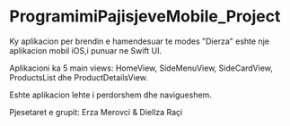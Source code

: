 # ProgramimiPajisjeveMobile_Project

Ky aplikacion per brendin e hamendesuar te modes "Dierza" eshte nje aplikacion mobil iOS,i punuar ne Swift UI.

Aplikacioni ka 5 main views: HomeView, SideMenuView, SideCardView, ProductsList dhe ProductDetailsView.

Eshte aplikacion lehte i perdorshem dhe navigueshem.

Pjesetaret e grupit: Erza Merovci & Diellza Raçi